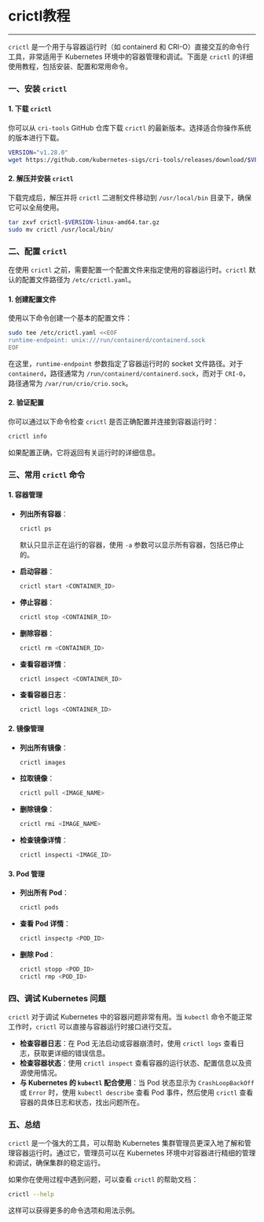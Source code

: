 # crictl教程

---

`crictl` 是一个用于与容器运行时（如 containerd 和 CRI-O）直接交互的命令行工具，非常适用于 Kubernetes 环境中的容器管理和调试。下面是 `crictl` 的详细使用教程，包括安装、配置和常用命令。

### 一、安装 `crictl`

#### 1. 下载 `crictl`

你可以从 `cri-tools` GitHub 仓库下载 `crictl` 的最新版本。选择适合你操作系统的版本进行下载。

```bash
VERSION="v1.28.0"
wget https://github.com/kubernetes-sigs/cri-tools/releases/download/$VERSION/crictl-$VERSION-linux-amd64.tar.gz
```

#### 2. 解压并安装 `crictl`

下载完成后，解压并将 `crictl` 二进制文件移动到 `/usr/local/bin` 目录下，确保它可以全局使用。

```bash
tar zxvf crictl-$VERSION-linux-amd64.tar.gz
sudo mv crictl /usr/local/bin/
```

### 二、配置 `crictl`

在使用 `crictl` 之前，需要配置一个配置文件来指定使用的容器运行时。`crictl` 默认的配置文件路径为 `/etc/crictl.yaml`。

#### 1. 创建配置文件

使用以下命令创建一个基本的配置文件：

```bash
sudo tee /etc/crictl.yaml <<EOF
runtime-endpoint: unix:///run/containerd/containerd.sock
EOF
```

在这里，`runtime-endpoint` 参数指定了容器运行时的 socket 文件路径。对于 `containerd`，路径通常为 `/run/containerd/containerd.sock`，而对于 `CRI-O`，路径通常为 `/var/run/crio/crio.sock`。

#### 2. 验证配置

你可以通过以下命令检查 `crictl` 是否正确配置并连接到容器运行时：

```bash
crictl info
```

如果配置正确，它将返回有关运行时的详细信息。

### 三、常用 `crictl` 命令

#### 1. 容器管理

- **列出所有容器**：

  ```bash
  crictl ps
  ```

  默认只显示正在运行的容器，使用 `-a` 参数可以显示所有容器，包括已停止的。

- **启动容器**：

  ```bash
  crictl start <CONTAINER_ID>
  ```

- **停止容器**：

  ```bash
  crictl stop <CONTAINER_ID>
  ```

- **删除容器**：

  ```bash
  crictl rm <CONTAINER_ID>
  ```

- **查看容器详情**：

  ```bash
  crictl inspect <CONTAINER_ID>
  ```

- **查看容器日志**：

  ```bash
  crictl logs <CONTAINER_ID>
  ```

#### 2. 镜像管理

- **列出所有镜像**：

  ```bash
  crictl images
  ```

- **拉取镜像**：

  ```bash
  crictl pull <IMAGE_NAME>
  ```

- **删除镜像**：

  ```bash
  crictl rmi <IMAGE_NAME>
  ```

- **检查镜像详情**：

  ```bash
  crictl inspecti <IMAGE_ID>
  ```

#### 3. Pod 管理

- **列出所有 Pod**：

  ```bash
  crictl pods
  ```

- **查看 Pod 详情**：

  ```bash
  crictl inspectp <POD_ID>
  ```

- **删除 Pod**：

  ```bash
  crictl stopp <POD_ID>
  crictl rmp <POD_ID>
  ```

### 四、调试 Kubernetes 问题

`crictl` 对于调试 Kubernetes 中的容器问题非常有用。当 `kubectl` 命令不能正常工作时，`crictl` 可以直接与容器运行时接口进行交互。

- **检查容器日志**：在 Pod 无法启动或容器崩溃时，使用 `crictl logs` 查看日志，获取更详细的错误信息。
- **检查容器状态**：使用 `crictl inspect` 查看容器的运行状态、配置信息以及资源使用情况。
- **与 Kubernetes 的 `kubectl` 配合使用**：当 Pod 状态显示为 `CrashLoopBackOff` 或 `Error` 时，使用 `kubectl describe` 查看 Pod 事件，然后使用 `crictl` 查看容器的具体日志和状态，找出问题所在。

### 五、总结

`crictl` 是一个强大的工具，可以帮助 Kubernetes 集群管理员更深入地了解和管理容器运行时。通过它，管理员可以在 Kubernetes 环境中对容器进行精细的管理和调试，确保集群的稳定运行。

如果你在使用过程中遇到问题，可以查看 `crictl` 的帮助文档：

```bash
crictl --help
```

这样可以获得更多的命令选项和用法示例。